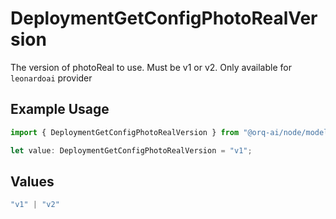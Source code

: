 # DeploymentGetConfigPhotoRealVersion

The version of photoReal to use. Must be v1 or v2. Only available for `leonardoai` provider

## Example Usage

```typescript
import { DeploymentGetConfigPhotoRealVersion } from "@orq-ai/node/models/operations";

let value: DeploymentGetConfigPhotoRealVersion = "v1";
```

## Values

```typescript
"v1" | "v2"
```
